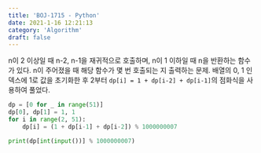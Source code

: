 ```yaml
---
title: 'BOJ-1715 - Python'
date: 2021-1-16 12:21:13
category: 'Algorithm'
draft: false
---
```

n이 2 이상일 때 n-2, n-1을 재귀적으로 호출하며, n이 1 이하일 때 n을 반환하는 함수가 있다. n이 주어졌을 때 해당 함수가 몇 번 호출되는 지 출력하는 문제. 배열의 0, 1 인덱스에 1로 값을 초기화한 후 2부터 `dp[i] = 1 + dp[i-2] + dp[i-1]`의 점화식을 사용하여 풀었다.
```python
dp = [0 for _ in range(51)]
dp[0], dp[1] = 1, 1
for i in range(2, 51):
    dp[i] = (1 + dp[i-1] + dp[i-2]) % 1000000007

print(dp[int(input())] % 1000000007)

```